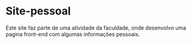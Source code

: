 # Site-pessoal
Este site faz parte de uma atividade da faculdade, onde desenvolvo uma pagina front-end com algumas informações pessoais.
